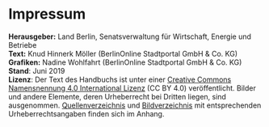 
# Impressum

**Herausgeber:** Land Berlin, Senatsverwaltung für Wirtschaft, Energie und Betriebe<br/>
**Text:** Knud Hinnerk Möller (BerlinOnline Stadtportal GmbH & Co. KG)<br/>
**Grafiken:** Nadine Wohlfahrt (BerlinOnline Stadtportal GmbH & Co. KG)<br/>
**Stand**: Juni 2019<br/>
**Lizenz**: Der Text des Handbuchs ist unter einer [Creative Commons Namensnennung 4.0 International Lizenz](https://creativecommons.org/licenses/by/4.0/deed.de) (CC BY 4.0) veröffentlicht.
Bilder und andere Elemente, deren Urheberrecht bei Dritten liegen, sind ausgenommen.
[Quellenverzeichnis](#quellenverzeichnis) und [Bildverzeichnis](#bildverzeichnis) mit entsprechenden Urheberrechtsangaben finden sich im Anhang.

